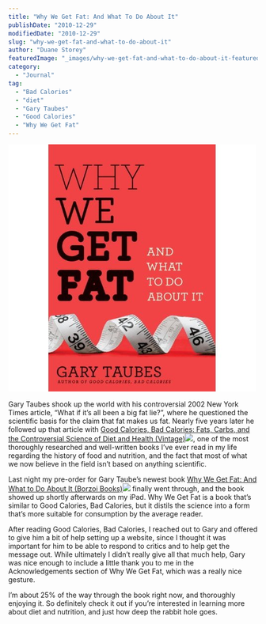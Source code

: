 ```yaml
---
title: "Why We Get Fat: And What To Do About It"
publishDate: "2010-12-29"
modifiedDate: "2010-12-29"
slug: "why-we-get-fat-and-what-to-do-about-it"
author: "Duane Storey"
featuredImage: "_images/why-we-get-fat-and-what-to-do-about-it-featured.jpg"
category:
  - "Journal"
tag:
  - "Bad Calories"
  - "diet"
  - "Gary Taubes"
  - "Good Calories"
  - "Why We Get Fat"
---
```


[![](_images/why-we-get-fat-and-what-to-do-about-it-1.jpg "Why We Get Fat")](http://www.migratorynerd.com/wordpress/wp-content/uploads/2010/12/41kMhtkqa8L._SS500_.jpg)

Gary Taubes shook up the world with his controversial 2002 New York Times article, “What if it’s all been a big fat lie?”, where he questioned the scientific basis for the claim that fat makes us fat. Nearly five years later he followed up that article with [Good Calories, Bad Calories: Fats, Carbs, and the Controversial Science of Diet and Health (Vintage)](http://www.amazon.com/gp/product/1400033462?ie=UTF8&tag=duanstor-20&linkCode=as2&camp=1789&creative=9325&creativeASIN=1400033462)![](_images/http://www.assoc-amazon.com/e/ir?t=duanstor-20&l=as2&o=1&a=1400033462), one of the most thoroughly researched and well-written books I’ve ever read in my life regarding the history of food and nutrition, and the fact that most of what we now believe in the field isn’t based on anything scientific.

Last night my pre-order for Gary Taube’s newest book [Why We Get Fat: And What to Do About It (Borzoi Books)](http://www.amazon.com/gp/product/0307272702?ie=UTF8&tag=duanstor-20&linkCode=as2&camp=1789&creative=9325&creativeASIN=0307272702)![](_images/http://www.assoc-amazon.com/e/ir?t=duanstor-20&l=as2&o=1&a=0307272702) finally went through, and the book showed up shortly afterwards on my iPad. Why We Get Fat is a book that’s similar to Good Calories, Bad Calories, but it distils the science into a form that’s more suitable for consumption by the average reader.

After reading Good Calories, Bad Calories, I reached out to Gary and offered to give him a bit of help setting up a website, since I thought it was important for him to be able to respond to critics and to help get the message out. While ultimately I didn’t really give all that much help, Gary was nice enough to include a little thank you to me in the Acknowledgements section of Why We Get Fat, which was a really nice gesture.

I’m about 25% of the way through the book right now, and thoroughly enjoying it. So definitely check it out if you’re interested in learning more about diet and nutrition, and just how deep the rabbit hole goes.